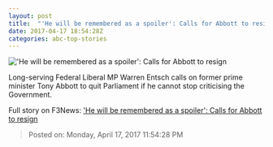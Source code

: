 ```yaml
---
layout: post
title:  "'He will be remembered as a spoiler': Calls for Abbott to resign"
date: 2017-04-17 18:54:28Z
categories: abc-top-stories
---
```


!['He will be remembered as a spoiler': Calls for Abbott to resign](http://www.abc.net.au/news/image/6756422-1x1-700x700.jpg)

Long-serving Federal Liberal MP Warren Entsch calls on former prime minister Tony Abbott to quit Parliament if he cannot stop criticising the Government.


Full story on F3News: ['He will be remembered as a spoiler': Calls for Abbott to resign](http://www.f3nws.com/n/2rHWJC)

> Posted on: Monday, April 17, 2017 11:54:28 PM
